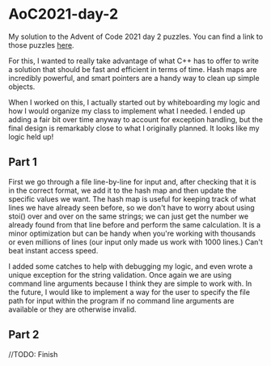 # AoC2021-day-2
My solution to the Advent of Code 2021 day 2 puzzles. You can find a link to those puzzles [here](https://adventofcode.com/2021/day/2).

For this, I wanted to really take advantage of what C++ has to offer to write a solution that should be fast and efficient in terms of time.
Hash maps are incredibly powerful, and smart pointers are a handy way to clean up simple objects.

When I worked on this, I actually started out by whiteboarding my logic and how I would organize my class to implement what I needed. I ended up adding a fair bit over time anyway to account for exception handling, but the final design is remarkably close to what I originally planned. It looks like my logic held up!

## Part 1
First we go through a file line-by-line for input and, after checking that it is in the correct format, we add it to the hash map and then update the specific values we want. The hash map is useful for keeping track of what lines we have already seen before, so we don't have to worry about using stoi() over and over on the same strings; we can just get the number we already found from that line before and perform the same calculation. It is a minor optimization but can be handy when you're working with thousands or even millions of lines (our input only made us work with 1000 lines.) Can't beat instant access speed.

I added some catches to help with debugging my logic, and even wrote a unique exception for the string validation. Once again we are using command line arguments because I think they are simple to work with. In the future, I would like to implement a way for the user to specify the file path for input within the program if no command line arguments are available or they are otherwise invalid.

## Part 2
//TODO: Finish
